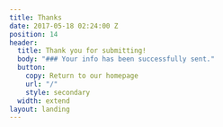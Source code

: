 ```yaml
---
title: Thanks
date: 2017-05-18 02:24:00 Z
position: 14
header:
  title: Thank you for submitting!
  body: "### Your info has been successfully sent."
  button:
    copy: Return to our homepage
    url: "/"
    style: secondary
  width: extend
layout: landing
---
```


